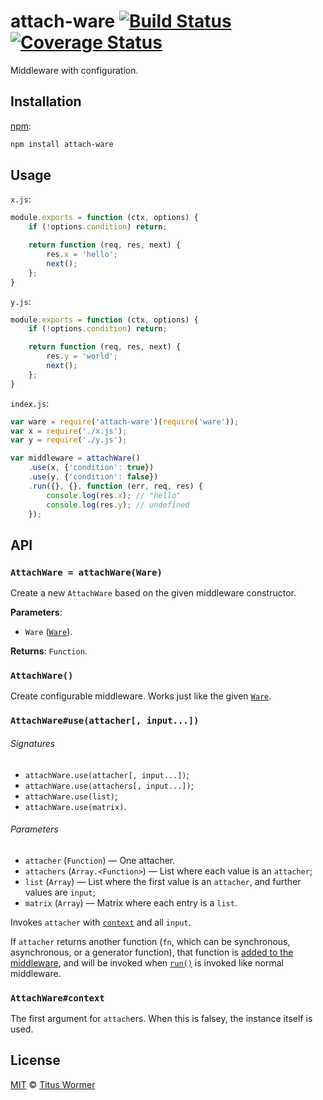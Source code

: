 # attach-ware [![Build Status][travis-badge]][travis] [![Coverage Status][codecov-badge]][codecov]

Middleware with configuration.

## Installation

[npm][]:

```bash
npm install attach-ware
```

## Usage

`x.js`:

```js
module.exports = function (ctx, options) {
    if (!options.condition) return;

    return function (req, res, next) {
        res.x = 'hello';
        next();
    };
}
```

`y.js`:

```js
module.exports = function (ctx, options) {
    if (!options.condition) return;

    return function (req, res, next) {
        res.y = 'world';
        next();
    };
}
```

`index.js`:

```js
var ware = require('attach-ware')(require('ware'));
var x = require('./x.js');
var y = require('./y.js');

var middleware = attachWare()
    .use(x, {'condition': true})
    .use(y, {'condition': false})
    .run({}, {}, function (err, req, res) {
        console.log(res.x); // "hello"
        console.log(res.y); // undefined
    });
```

## API

### `AttachWare = attachWare(Ware)`

Create a new `AttachWare` based on the given middleware constructor.

**Parameters**:

*   `Ware` ([`Ware`][ware]).

**Returns**: `Function`.

### `AttachWare()`

Create configurable middleware.  Works just like the given
[`Ware`][ware].

### `AttachWare#use(attacher[, input...])`

###### Signatures

*   `attachWare.use(attacher[, input...])`;
*   `attachWare.use(attachers[, input...])`;
*   `attachWare.use(list)`;
*   `attachWare.use(matrix)`.

###### Parameters

*   `attacher` (`Function`) — One attacher.
*   `attachers` (`Array.<Function>`)
    — List where each value is an `attacher`;
*   `list` (`Array`)
    — List where the first value is an `attacher`, and further values
    are `input`;
*   `matrix` (`Array`)
    — Matrix where each entry is a `list`.

Invokes `attacher` with [`context`][context] and all `input`.

If `attacher` returns another function (`fn`, which can be synchronous,
asynchronous, or a generator function), that function is [added to the
middleware][ware-use], and will be invoked when [`run()`][ware-run] is
invoked like normal middleware.

### `AttachWare#context`

The first argument for `attach`ers.  When this is falsey, the instance
itself is used.

## License

[MIT][license] © [Titus Wormer][author]

<!-- Definitions -->

[travis-badge]: https://img.shields.io/travis/wooorm/attach-ware.svg

[travis]: https://travis-ci.org/wooorm/attach-ware

[codecov-badge]: https://img.shields.io/codecov/c/github/wooorm/attach-ware.svg

[codecov]: https://codecov.io/github/wooorm/attach-ware

[npm]: https://docs.npmjs.com/cli/install

[license]: LICENSE

[author]: http://wooorm.com

[ware]: https://github.com/segmentio/ware#ware-1

[ware-use]: https://github.com/segmentio/ware#usefn

[ware-run]: https://github.com/segmentio/ware#runinput-callback

[context]: #attachwarecontext
